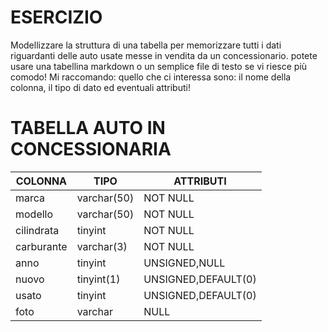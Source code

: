 # ESERCIZIO

Modellizzare la struttura di una tabella per memorizzare tutti i dati riguardanti delle auto usate messe in vendita da un concessionario.
potete usare una tabellina markdown o un semplice file di testo se vi riesce più comodo!
Mi raccomando: quello che ci interessa sono: il nome della colonna, il tipo di dato ed eventuali attributi!

# TABELLA AUTO IN CONCESSIONARIA

| COLONNA    | TIPO        | ATTRIBUTI           |
| ---------- | ----------- | ------------------- |
| marca      | varchar(50) | NOT NULL            |
| modello    | varchar(50) | NOT NULL            |
| cilindrata | tinyint     | NOT NULL            |
| carburante | varchar(3)  | NOT NULL            |
| anno       | tinyint     | UNSIGNED,NULL       |
| nuovo      | tinyint(1)  | UNSIGNED,DEFAULT(0) |
| usato      | tinyint     | UNSIGNED,DEFAULT(0) |
| foto       | varchar     | NULL                |
